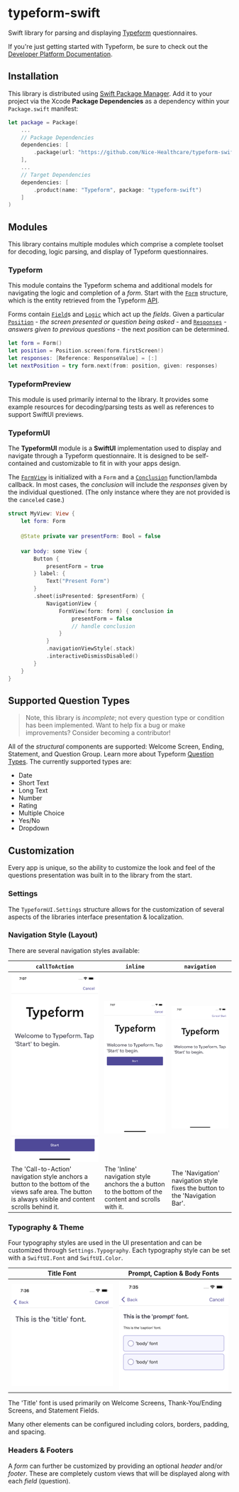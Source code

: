 # typeform-swift

Swift library for parsing and displaying [Typeform](https://www.typeform.com) questionnaires.

If you're just getting started with Typeform, be sure to check out the [Developer Platform Documentation](https://www.typeform.com/developers/get-started/).

## Installation

This library is distributed using [Swift Package Manager](https://swift.org/package-manager). Add it to your project via the Xcode **Package Dependencies** as a dependency within your `Package.swift` manifest:

```swift
let package = Package(
    ...
    // Package Dependencies
    dependencies: [
        .package(url: "https://github.com/Nice-Healthcare/typeform-swift.git", .upToNextMajor(from: "0.3.0"))
    ],
    ...
    // Target Dependencies
    dependencies: [
        .product(name: "Typeform", package: "typeform-swift")
    ]
)
```

## Modules

This library contains multiple modules which comprise a complete toolset for decoding, logic parsing, and display of Typeform questionnaires.

### Typeform

This module contains the Typeform schema and additional models for navigating the logic and completion of a _form_. Start with the [`Form`](Sources/Typeform/Schema/Form.swift) structure, which is the entity retrieved from the Typeform [API](https://www.typeform.com/developers/create/reference/retrieve-forms/).

Forms contain [`Field`](Sources/Typeform/Schema/Field.swift)s and [`Logic`](Sources/Typeform/Schema/Logic.swift) which act up the _fields_. Given a particular [`Position`](Sources/Typeform/Models/Position.swift) - _the screen presented or question being asked_ - and [`Responses`](Sources/Typeform/Models/Responses.swift) - _answers given to previous questions_ - the next _position_ can be determined.

```swift
let form = Form()
let position = Position.screen(form.firstScreen!)
let responses: [Reference: ResponseValue] = [:]
let nextPosition = try form.next(from: position, given: responses)
```

### TypeformPreview

This module is used primarily internal to the library. It provides some example resources for decoding/parsing tests as well as references to support SwiftUI previews.

### TypeformUI

The **TypeformUI** module is a **SwiftUI** implementation used to display and navigate through a Typeform questionnaire. It is designed to be self-contained and customizable to fit in with your apps design.

The [`FormView`](Sources/TypeformUI/Structure/FormView.swift) is initialized with a `Form` and a [`Conclusion`](Sources/TypeformUI/Conclusion.swift) function/lambda callback. In most cases, the _conclusion_ will include the _responses_ given by the individual questioned. (The only instance where they are not provided is the `canceled` case.)

```swift
struct MyView: View {
    let form: Form

    @State private var presentForm: Bool = false

    var body: some View {
        Button {
            presentForm = true
        } label: {
            Text("Present Form")
        }
        .sheet(isPresented: $presentForm) {
            NavigationView {
                FormView(form: form) { conclusion in
                    presentForm = false
                    // handle conclusion
                }
            }
            .navigationViewStyle(.stack)
            .interactiveDismissDisabled()
        }
    }
}
```

## Supported Question Types

> Note, this library is _incomplete_; not every question type or condition has been implemented. Want to help fix a bug or make improvements? Consider becoming a contributor!

All of the _structural_ components are supported: Welcome Screen, Ending, Statement, and Question Group. Learn more about Typeform [Question Types](https://www.typeform.com/help/a/question-types-360051789692/?attribution_user_id=1dbdf7d8-4d28-44f6-8536-d95cf65b0311). The currently supported types are:

* Date
* Short Text
* Long Text
* Number
* Rating
* Multiple Choice
* Yes/No
* Dropdown

## Customization

Every app is unique, so the ability to customize the look and feel of the questions presentation was built in to the library from the start.

### Settings

The `TypeformUI.Settings` structure allows for the customization of several aspects of the libraries interface presentation & localization.

### Navigation Style (Layout)

There are several navigation styles available:

| `callToAction`                                                                                                                                           | `inline`                                                                                             | `navigation`                                                                |
| -------------------------------------------------------------------------------------------------------------------------------------------------------- | ---------------------------------------------------------------------------------------------------- | --------------------------------------------------------------------------- |
| ![Call-to-Action - Navigation Style](Readme/navigation-callToAction.png)                                                                                 | ![Inline - Navigation Style](Readme/navigation-inline.png)                                           | ![Navigation Bar - Navigation Style](Readme/navigation-navigation.png)      |
| The 'Call-to-Action' navigation style anchors a button to the bottom of the views safe area. The button is always visible and content scrolls behind it. | The 'Inline' navigation style anchors the a button to the bottom of the content and scrolls with it. | The 'Navigation' navigation style fixes the button to the 'Navigation Bar'. |

### Typography & Theme

Four typography styles are used in the UI presentation and can be customized through `Settings.Typography`. Each typography style can be set with a `SwiftUI.Font` and `SwiftUI.Color`.

| Title Font                                         | Prompt, Caption & Body Fonts                        |
| -------------------------------------------------- | --------------------------------------------------- |
| ![Title Font Example](Readme/typography-title.png) | ![Other Font Examples](Readme/typography-other.png) |

The 'Title' font is used primarily on Welcome Screens, Thank-You/Ending Screens, and Statement Fields.

Many other elements can be configured including colors, borders, padding, and spacing.

### Headers & Footers

A _form_ can further be customized by providing an optional _header_ and/or _footer_. These are completely custom views that will be displayed along with each _field_ (question).
